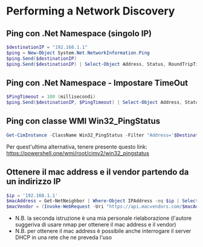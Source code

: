 # Performing a Network Discovery

## Ping con .Net Namespace (singolo IP)

~~~PowerShell
$destinationIP = "192.168.1.1"
$ping = New-Object System.Net.NetworkInformation.Ping
$ping.Send($destinationIP)
$ping.Send($destinationIP) | Select-Object Address, Status, RoundTripTime
~~~

## Ping con .Net Namespace - Impostare TimeOut

~~~PowerShell
$PingTimeout = 100 (millisecondi)
$ping.Send($destinationIP, $PingTimeout) | Select-Object Address, Status, RoundTripTime
~~~

## Ping con classe WMI Win32_PingStatus

~~~PowerShell
Get-CimInstance -ClassName Win32_PingStatus -Filter "Address='$DestinationIP' and timeout=$PingTimeout" | Select-Object IPv4Address, StatusCode, ResponseTime, ResponseTimeToLive
~~~

Per quest'ultima alternativa, tenere presente questo link: <https://powershell.one/wmi/root/cimv2/win32_pingstatus>

## Ottenere il mac address e il vendor partendo da un indirizzo IP

~~~PowerShell
$ip = '192.168.1.1'
$macAddress = Get-NetNeighbor | Where-Object IPAddress -eq $ip | Select-Object -ExpandProperty LinkLayerAddress
$macVendor = (Invoke-WebRequest -Uri "https://api.macvendors.com/$macAddress").Content
~~~

- N.B. la seconda istruzione è una mia personale rielaborazione (l'autore suggeriva di usare nmap per ottenere il mac address e il vendor)
- N.B. per ottenere il mac address è possibile anche interrogare il server DHCP in una rete che ne preveda l'uso